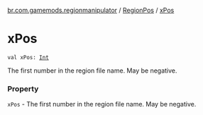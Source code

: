 [br.com.gamemods.regionmanipulator](../index.md) / [RegionPos](index.md) / [xPos](./x-pos.md)

# xPos

`val xPos: `[`Int`](https://kotlinlang.org/api/latest/jvm/stdlib/kotlin/-int/index.html)

The first number in the region file name. May be negative.

### Property

`xPos` - The first number in the region file name. May be negative.